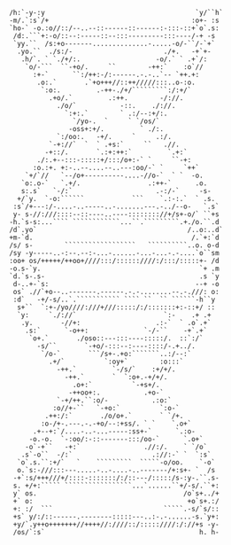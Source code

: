         /h:`-y-:y                                      `y/``h`        
        -m/.`:s`/+                                    :o+- :s         
        `ho-` -o.:o//::/--..--::------::------:-:::-::+`o`.s:         
         /d:.```+:-o/::--:-----::--:::---------:::----/-+ -s          
         `yy.``  /s:+o-------..............-.....-o/-``/-`+`          
          .yo.``  ./s:/-                       ./+.   -+`+-           
           .h/`. ` `./+/:.                   -o/.` ` .+`/:            
            `o/-```  ``-+o/.     ``        -++:`    :o`//             
              :+-`      ``:/++:-/:------.-.-..`-- `++.+:              
               .o:.`       .`+o+++//::++/////:::..o-:o.               
                `:o:.         .-++-./+/`````````:/:+/`                
                  .+o/.`         .:++.        -/://.                  
                    ./o/`           -::.    ./://.                    
                      `:+:.`        ` .:/--:+/:.                      
                        `/yo-.  `     ` `/os/`                        
                       -oss+:+/.         ` ./:.                       
                    `:/oo:.   -+/.     `     .:/.                     
                  `-+://`  `  ` .+s:`     ``   .//.                   
                 -+::/.       `.:+:++:`         `.+:`                 
               ./:.+--:::-:::::+/:::/o+:-` `     ``-+:                
              :o.:+. +:-..--....--..---:oo/-` `     `++`              
            `+/`//   `--/o+----------....-//o-`  ` `  -o.             
           `o:.o-`   `.+/.                 .:++-`      .o.            
           s:.s`   `-/:`                     .-:/-`     -s-           
          +/`y.  `-o:``````            ```    `.:-:.`  ` .s.          
         :s`/+---:/-....-..-----..-.......---.-../--o-   `.s`         
         y- s-//:///::::--::----..----:::::::://+/s+-o/` ``+s         
        -h.`s-s:...```` ````````````...``.`````````.+./o.``.d         
        /d`.yo`                                      /..o:..d`        
        +m-`d.                                        /.`+:`d         
        /s/ s-        ``````````````````   ``````````..o. o-d         
        /sy -y-----..-:--.--:-...-......-...-...-.-....`o``sm         
        :oo+ os/+++++/++oo+////:::/::::::////:/:::/:::::+- /d         
        -o.s-`y.                                        `+ .m         
        `d.`s-.s-                                       .s `y         
         d-..+-`s:                                     --+ -o         
         os` .//`+o--..-------.------.-.-........--.-.///: o:         
         :d`   -+/-s/..`.``````````` ```` ``  `` ``````-h``y          
          s+``  `:+-/yo////:///+///:::::/:/:::::::+:-::+/ ::          
          `y:     `./://`                      `:-    .+ .+           
           .y.       -//+:                   .:-`  ` .o`.+`           
            .s:`      `-o++:              `-/-``    -+`.+`            
             `o+.`       ./oso::---:::----:::::/.  ::`:/`             
               -s/``       `-+o/-:::--:----::::/-.+../.               
                `/o-`       ```/s+-.+o:```````..:/--:`                
                  .+/`          `:oy+`        :o:::`                  
                    -++.`         `-/s/`    :+/+/.                    
                      -++.`       `  `:o+.-+/+/.                      
                        .o+:`          `-+s+/.                        
                       -++oo+:.           .+o-`                       
                    `-+/++.``:o/-           .:o:`                     
                   :o//+-``   `-+o:`          `:o-`                   
                 .++:/:`       ./o/o+.`       ` `/+.                  
                :o-/+-.---.-.-+o/--:+ss/. ` `    `.o+`                
              .+--+:`/....-..-...-----:ss+-`      `.:o-               
             -o.-o.  `-:oo/:-::-------:::/oo-`      `.o+`             
            -o`-+``   -+:`                .//:/.    ` `/o`            
           .s`-o``  -/:`                    .://:-` `  `:s`           
          `o`.s.``:+/`   `    `````````  `````-o/oo.    `-o`          
          o.`s:-///:::---.....-..-....-..-------/+:s+- `  /s          
         -+`:s/+++///+/::::-:::::::/:/::---/:::::/s-:y-.``.s-         
         s. +/+:````` `````````````````...`......``+/-s/.``+:         
         y` os.                                     /o`s+../+         
         +` o:                                       +o`s+.:/         
         +: :/  ```                            `````.-s/`s/::         
         +s` y/:/::------.--------:::::---..:-.-......-s.`y+:         
         +y/`.y++o+++++++//++++//:////::/:::::////:/://+s -y-         
         /os/`:s`                                       h. h-         